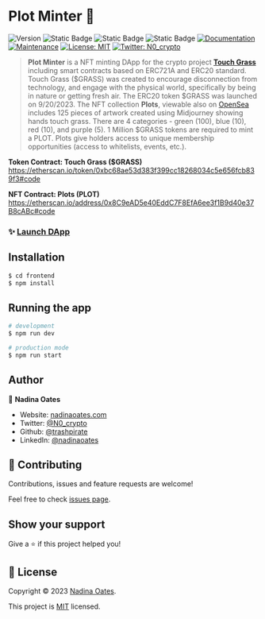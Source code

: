 # Plot Minter 🌾
![Version](https://img.shields.io/badge/version-1.1.0-blue.svg?cacheSeconds=2592000)
![Static Badge](https://img.shields.io/badge/node-v9.8.1-blue)
![Static Badge](https://img.shields.io/badge/npm-v18.17.0-blue)
![Static Badge](https://img.shields.io/badge/Solidity-v0.8.19-blue)
[![Documentation](https://img.shields.io/badge/documentation-yes-brightgreen.svg)](https://github.com/trashpirate/plot-minter#readme)
[![Maintenance](https://img.shields.io/badge/Maintained%3F-yes-green.svg)](https://github.com/trashpirate/plot-minter/graphs/commit-activity)
[![License: MIT](https://img.shields.io/github/license/trashpirate/plot-minter)](https://github.com/trashpirate/plot-minter/blob/master/LICENSE)
[![Twitter: N0\_crypto](https://img.shields.io/twitter/follow/N0\_crypto.svg?style=social)](https://twitter.com/N0\_crypto)

> **Plot Minter** is a NFT minting DApp for the crypto project **[Touch Grass](https://touchfreshgrass.com/)** including smart contracts based on ERC721A and ERC20 standard. Touch Grass ($GRASS) was created to encourage disconnection from technology, and engage with the physical world, specifically by being in nature or getting fresh air. The ERC20 token $GRASS was launched on 9/20/2023. The NFT collection **Plots**, viewable also on [OpenSea](https://opensea.io/collection/tgplots) includes 125 pieces of artwork created using Midjourney showing hands touch grass. There are 4 categories - green (100), blue (10), red (10), and purple (5). 1 Million $GRASS tokens are required to mint a PLOT. Plots give holders access to unique membership opportunities (access to whitelists, events, etc.).

**Token Contract: Touch Grass ($GRASS)**  
https://etherscan.io/token/0xbc68ae53d383f399cc18268034c5e656fcb839f3#code

**NFT Contract: Plots (PLOT)**  
https://etherscan.io/address/0x8C9eAD5e40EddC7F8EfA6ee3f1B9d40e37B8cABc#code

### ✨ [Launch DApp](https://app.touchfresh.com)

## Installation

```bash
$ cd frontend
$ npm install
```

## Running the app

```bash
# development
$ npm run dev

# production mode
$ npm run start
```


## Author

👤 **Nadina Oates**

* Website: [nadinaoates.com](https://nadinaoates.com)
* Twitter: [@N0\_crypto](https://twitter.com/N0\_crypto)
* Github: [@trashpirate](https://github.com/trashpirate)
* LinkedIn: [@nadinaoates](https://linkedin.com/in/nadinaoates)


## 🤝 Contributing

Contributions, issues and feature requests are welcome!

Feel free to check [issues page](https://github.com/trashpirate/plot-minter/issues). 

## Show your support

Give a ⭐️ if this project helped you!


## 📝 License

Copyright © 2023 [Nadina Oates](https://github.com/trashpirate).

This project is [MIT](https://github.com/trashpirate/betting-dapp-frontend/blob/master/LICENSE) licensed.

